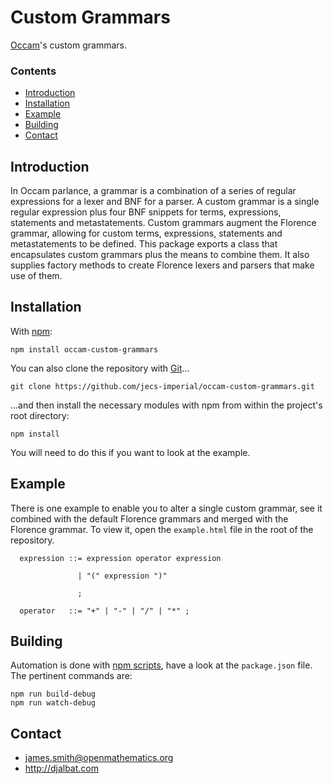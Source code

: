 # Custom Grammars

[Occam](https://github.com/jecs-imperial/occam)'s custom grammars.

### Contents

- [Introduction](#introduction)
- [Installation](#installation)
- [Example](#example)
- [Building](#building)
- [Contact](#contact)

## Introduction

In Occam parlance, a grammar is a combination of a series of regular expressions for a lexer and BNF for a parser. A custom grammar is a single regular expression plus four BNF snippets for terms, expressions, statements and metastatements. Custom grammars augment the Florence grammar, allowing for custom terms, expressions, statements and metastatements to be defined. This package exports a class that encapsulates custom grammars plus the means to combine them. It also supplies factory methods to create Florence lexers and parsers that make use of them.



## Installation

With [npm](https://www.npmjs.com/):

    npm install occam-custom-grammars

You can also clone the repository with [Git](https://git-scm.com/)...

    git clone https://github.com/jecs-imperial/occam-custom-grammars.git

...and then install the necessary modules with npm from within the project's root directory:

    npm install

You will need to do this if you want to look at the example.

## Example

There is one example to enable you to alter a single custom grammar, see it combined with the default Florence grammars and merged with the Florence grammar. To view it, open the `example.html` file in the root of the repository.

```
  expression ::= expression operator expression

               | "(" expression ")"

               ;

  operator   ::= "+" | "-" | "/" | "*" ;
```

## Building

Automation is done with [npm scripts](https://docs.npmjs.com/misc/scripts), have a look at the `package.json` file. The pertinent commands are:

    npm run build-debug
    npm run watch-debug

## Contact

* james.smith@openmathematics.org
* http://djalbat.com
